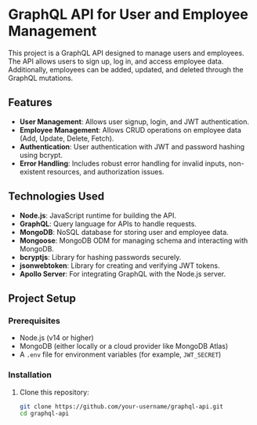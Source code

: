 # GraphQL API for User and Employee Management

This project is a GraphQL API designed to manage users and employees. The API allows users to sign up, log in, and access employee data. Additionally, employees can be added, updated, and deleted through the GraphQL mutations.

## Features

- **User Management**: Allows user signup, login, and JWT authentication.
- **Employee Management**: Allows CRUD operations on employee data (Add, Update, Delete, Fetch).
- **Authentication**: User authentication with JWT and password hashing using bcrypt.
- **Error Handling**: Includes robust error handling for invalid inputs, non-existent resources, and authorization issues.

## Technologies Used

- **Node.js**: JavaScript runtime for building the API.
- **GraphQL**: Query language for APIs to handle requests.
- **MongoDB**: NoSQL database for storing user and employee data.
- **Mongoose**: MongoDB ODM for managing schema and interacting with MongoDB.
- **bcryptjs**: Library for hashing passwords securely.
- **jsonwebtoken**: Library for creating and verifying JWT tokens.
- **Apollo Server**: For integrating GraphQL with the Node.js server.

## Project Setup

### Prerequisites

- Node.js (v14 or higher)
- MongoDB (either locally or a cloud provider like MongoDB Atlas)
- A `.env` file for environment variables (for example, `JWT_SECRET`)

### Installation

1. Clone this repository:
   ```bash
   git clone https://github.com/your-username/graphql-api.git
   cd graphql-api

